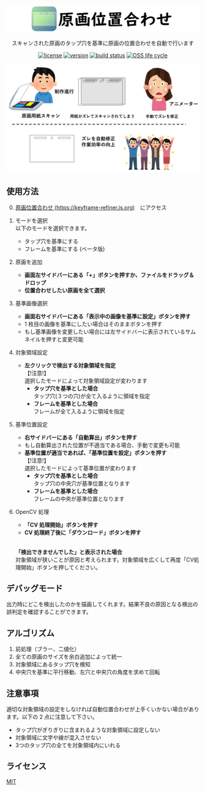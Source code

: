 [![banner](assets/banner.png)](https://keyframe-refiner.js.org)

<div align="center">

スキャンされた原画のタップ穴を基準に原画の位置合わせを自動で行います

[![license][license-badge]](LICENSE)
[![version][version-badge]](https://keyframe-refiner.js.org)
[![build status][github-action-badge]](https://github.com/keyframe-refiner/keyframe-refiner/actions/workflows/deploy.yml)
[![OSS life cycle][osslifecycle-badge]](https://github.com/keyframe-refiner/keyframe-refiner)

</div>

![explanation](assets/explanation.jpg)

## 使用方法
0. [原画位置合わせ (https://keyframe-refiner.js.org)](https://keyframe-refiner.js.org)　にアクセス

1. モードを選択 <br>
    以下のモードを選択できます。
    - タップ穴を基準にする
    - フレームを基準にする (ベータ版)

2. 原画を追加
    - **画面左サイドバーにある「+」ボタンを押すか、ファイルをドラッグ＆ドロップ**
    - **位置合わせしたい原画を全て選択**
3. 基準画像選択
    - **画面右サイドバーにある「表示中の画像を基準に設定」ボタンを押す**
    - 1 枚目の画像を基準にしたい場合はそのままボタンを押す
    - もし基準画像を変更したい場合には左サイドバーに表示されているサムネイルを押すと変更可能
4. 対象領域設定
    - **左クリックで検出する対象領域を指定**
    <br>【!注意!】<br>
    選択したモードによって対象領域設定が変わります<br>
        - **タップ穴を基準とした場合** <br>
        タップ穴(３つの穴)が全て入るように領域を指定
        - **フレームを基準とした場合** <br>
        フレームが全て入るように領域を指定

5. 基準位置設定
    - **右サイドバーにある「自動算出」ボタンを押す**
    - もし自動算出された位置が不適当である場合、手動で変更も可能
    - **基準位置が適当であれば、「基準位置を設定」ボタンを押す**
    <br>【!注意!】<br>
    選択したモードによって基準位置が変わります<br>
        - **タップ穴を基準とした場合** <br>
        タップ穴の中央穴が基準位置となります
        - **フレームを基準とした場合** <br>
        フレームの中央が基準位置となります

6. OpenCV 処理
    - **「CV 処理開始」ボタンを押す**
    - **CV 処理終了後に「ダウンロード」ボタンを押す**

    <br>**「検出できませんでした」と表示された場合** <br>
    対象領域が狭いことが原因と考えられます。対象領域を広くして再度「CV処理開始」ボタンを押してください。


## デバッグモード
出力時にどこを検出したのかを描画してくれます。結果不良の原因となる検出の誤判定を確認することができます。


## アルゴリズム
1. 前処理（ブラー、二値化）
2. 全ての原画のサイズを余白追加によって統一
3. 対象領域にあるタップ穴を検知
4. 中央穴を基準に平行移動、左穴と中央穴の角度を求めて回転

## 注意事項
適切な対象領域の設定をしなければ自動位置合わせが上手くいかない場合があります。以下の 2 点に注意して下さい。
- タップ穴がぎりぎりに含まれるような対象領域に設定しない
- 対象領域に文字や線が混入させない
- 3つのタップ穴の全てを対象領域内にいれる

## ライセンス
[MIT](LICENSE)


[license-badge]: https://img.shields.io/github/license/keyframe-refiner/keyframe-refiner?color=blue
[version-badge]: https://img.shields.io/github/package-json/v/keyframe-refiner/keyframe-refiner/master
[github-action-badge]: https://img.shields.io/github/workflow/status/keyframe-refiner/keyframe-refiner/Deploy%20to%20GitHub%20Pages?
[osslifecycle-badge]: https://img.shields.io/osslifecycle/keyframe-refiner/keyframe-refiner
